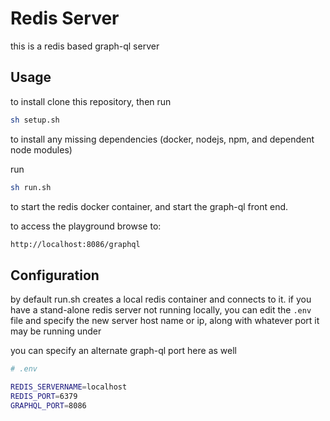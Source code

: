 # Redis Server
this is a redis based graph-ql server

## Usage
to install clone this repository, then run

```bash
sh setup.sh
```

to install any missing dependencies (docker, nodejs, npm, and dependent node modules)

run

```bash
sh run.sh
```

to start the redis docker container, and start the graph-ql front end.  

to access the playground browse to: 

```html
http://localhost:8086/graphql
```

## Configuration
by default run.sh creates a local redis container and connects to it.  if you have a stand-alone redis server not running locally, you can edit the `.env` file and specify the new server host name or ip, along with whatever port it may be running under

you can specify an alternate graph-ql port here as well

```bash
# .env

REDIS_SERVERNAME=localhost
REDIS_PORT=6379
GRAPHQL_PORT=8086
```